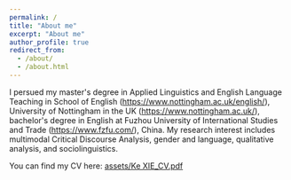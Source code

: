 ```yaml
---
permalink: /
title: "About me"
excerpt: "About me" 
author_profile: true
redirect_from: 
  - /about/
  - /about.html
---
```


I persued my master's degree in Applied Linguistics and English Language Teaching in School of English (https://www.nottingham.ac.uk/english/), University of Nottingham in the UK (https://www.nottingham.ac.uk/), bachelor's degree in English at Fuzhou University of International Studies and Trade (https://www.fzfu.com/), China. My research interest includes multimodal Critical Discourse Analysis, gender and language, qualitative analysis, and sociolinguistics.

You can find my CV here: [assets/Ke XIE_CV.pdf](https://github.com/keXIE999/kexie999.github.io/blob/master/assets/Ke%20XIE_CV.pdf)
